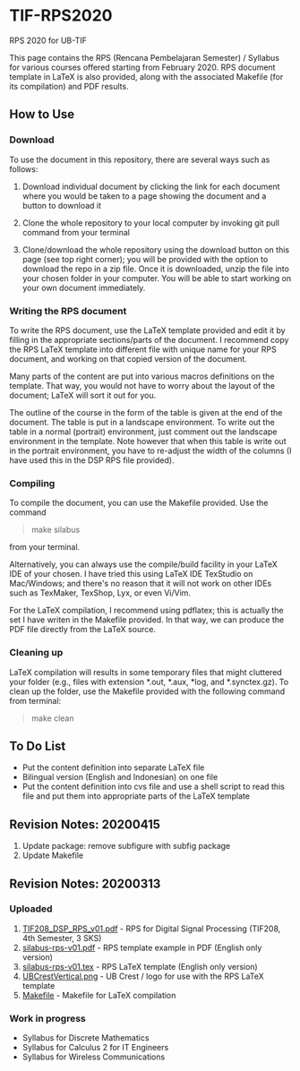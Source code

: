 # TIF-RPS2020
RPS 2020 for UB-TIF

This page contains the RPS (Rencana Pembelajaran Semester) / Syllabus for various courses offered starting from February 2020. RPS document template in LaTeX is also provided, along with the associated Makefile (for its compilation) and PDF results.

## How to Use 

### Download

To use the document in this repository, there are several ways such as follows:

1. Download individual document by clicking the link for each document where you would be taken to a page showing the document and a button to download it

2. Clone the whole repository to your local computer by invoking git pull command from your terminal

3. Clone/download the whole repository using the download button on this page (see top right corner); you will be provided with the option to download the repo in a zip file. Once it is downloaded, unzip the file into your chosen folder in your computer. You will be able to start working on your own document immediately.

### Writing the RPS document

To write the RPS document, use the LaTeX template provided and edit it by filling in the appropriate sections/parts of the document. I recommend copy the RPS LaTeX template into different file with unique name for your RPS document, and working on that copied version of the document.

Many parts of the content are put into various macros definitions on the template. That way, you would not have to worry about the layout of the document; LaTeX will sort it out for you.

The outline of the course in the form of the table is given at the end of the document. The table is put in a landscape environment. To write out the table in a normal (portrait) environment, just comment out the landscape environment in the template. Note however that when this table is write out in the portrait environment, you have to re-adjust the width of the columns (I have used this in the DSP RPS file provided).  

### Compiling

To compile the document, you can use the Makefile provided. Use the command 

> make silabus

from your terminal. 

Alternatively, you can always use the compile/build facility in your LaTeX IDE of your chosen. I have tried this using LaTeX IDE TexStudio on Mac/Windows; and there's no reason that it will not work on other IDEs such as TexMaker, TexShop, Lyx, or even Vi/Vim.

For the LaTeX compilation, I recommend using pdflatex; this is actually the set I have writen in the Makefile provided. In that way, we can produce the PDF file directly from the LaTeX source.

### Cleaning up

LaTeX compilation will results in some temporary files that might cluttered your folder (e.g., files with extension *.out, *.aux, *log, and *.synctex.gz). To clean up the folder, use the Makefile provided with the following command from terminal:

> make clean  

## To Do List

- Put the content definition into separate LaTeX file
- Bilingual version (English and Indonesian) on one file
- Put the content definition into cvs file and use a shell script to read this file and put them into appropriate parts of the LaTeX template

## Revision Notes: 20200415

1. Update package: remove subfigure with subfig package
2. Update Makefile

## Revision Notes: 20200313

### Uploaded

1. [TIF208\_DSP\_RPS\_v01.pdf](https://github.com/ipguna/TIF-RPS2020/blob/master/TIF208\_DSP\_RPS\_v01.pdf) - RPS for Digital Signal Processing (TIF208, 4th Semester, 3 SKS)
2. [silabus-rps-v01.pdf](https://github.com/ipguna/TIF-RPS2020/blob/master/silabus-rps-v01.pdf) - RPS template example in PDF (English only version)
3. [silabus-rps-v01.tex](https://github.com/ipguna/TIF-RPS2020/blob/master/silabus-rps-v01.tex) - RPS LaTeX template (English only version)
3. [UBCrestVertical.png](https://github.com/ipguna/TIF-RPS2020/blob/master/UBCrestVertical.png) - UB Crest / logo for use with the RPS LaTeX template 
4. [Makefile](https://github.com/ipguna/TIF-RPS2020/blob/master/Makefile) - Makefile for LaTeX compilation

### Work in progress

- Syllabus for Discrete Mathematics
- Syllabus for Calculus 2 for IT Engineers
- Syllabus for Wireless Communications

